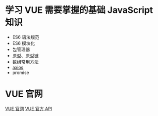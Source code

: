 # 学习 VUE 需要掌握的基础 JavaScript 知识

- ES6 语法规范
- ES6 模块化
- 包管理器
- 原型、原型链
- 数组常用方法
- [axios](https://axios-http.com/docs/intro)
- promise

# VUE 官网

[VUE 官网](https://cn.vuejs.org/index.html)
[VUE 官方 API](https://cn.vuejs.org/v2/api/)